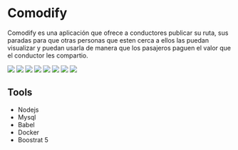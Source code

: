 # Comodify

Comodify es una aplicación que ofrece a conductores publicar su ruta, sus paradas para que otras personas que esten cerca a ellos las puedan visualizar y puedan usarla de manera que los pasajeros paguen el valor que el conductor les compartio.


![](docs/1.png)
![](docs/2.png)
![](docs/3.png)
![](docs/4.png)
![](docs/5.png)
![](docs/6.png)
![](docs/7.png)
![](docs/8.png)


## Tools

- Nodejs
- Mysql
- Babel
- Docker
- Boostrat 5



